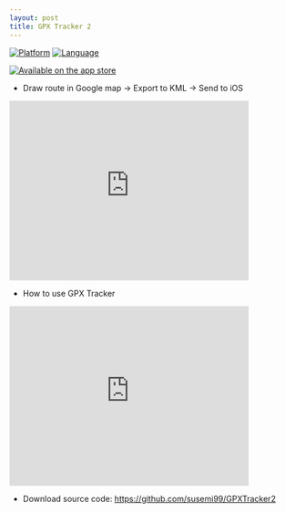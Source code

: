 ```yaml
---
layout: post
title: GPX Tracker 2 
---
```


[![Platform](http://img.shields.io/badge/platform-ios-lightgrey.svg?style=flat)](https://developer.apple.com/resources/)
[![Language](http://img.shields.io/badge/language-swift-orange.svg?style=flat)](https://developer.apple.com/swift)

[![Available on the app store](https://merlos.github.io/iOS-Open-GPX-Tracker/images/download-app-store.svg)](https://itunes.apple.com/app/gpx-tracker/id434117340?mt=8) 


* Draw route in Google map -> Export to KML -> Send to iOS

<iframe width="420" height="315" src="https://www.youtube.com/embed/hDluVIuJGOo" frameborder="0" allowfullscreen></iframe>


* How to use GPX Tracker 

<iframe width="420" height="315" src="https://www.youtube.com/embed/zN4hl9Lkcb4" frameborder="0" allowfullscreen></iframe>

* Download source code: https://github.com/susemi99/GPXTracker2
